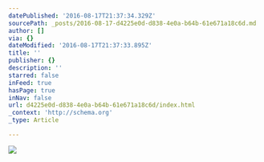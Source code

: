 ```yaml
---
datePublished: '2016-08-17T21:37:34.329Z'
sourcePath: _posts/2016-08-17-d4225e0d-d838-4e0a-b64b-61e671a18c6d.md
author: []
via: {}
dateModified: '2016-08-17T21:37:33.895Z'
title: ''
publisher: {}
description: ''
starred: false
inFeed: true
hasPage: true
inNav: false
url: d4225e0d-d838-4e0a-b64b-61e671a18c6d/index.html
_context: 'http://schema.org'
_type: Article

---
```

![](https://the-grid-user-content.s3-us-west-2.amazonaws.com/63f37619-0e60-4d31-95e0-57c32d6d2deb.jpg)